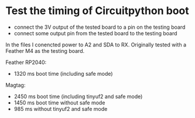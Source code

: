 # Test the timing of Circuitpython boot

- connect the 3V output of the tested board to a pin on the testing board
- connect some output pin from the tested board to the testing board

In the files I conencted power to A2 and SDA to RX.
Originally tested with a Feather M4 as the testing board.

Feather RP2040:
- 1320 ms boot time (including safe mode)

Magtag:
- 2450 ms boot time (including tinyuf2 and safe mode)
- 1450 ms boot time without safe mode
- 985 ms without tinyuf2 and safe mode

